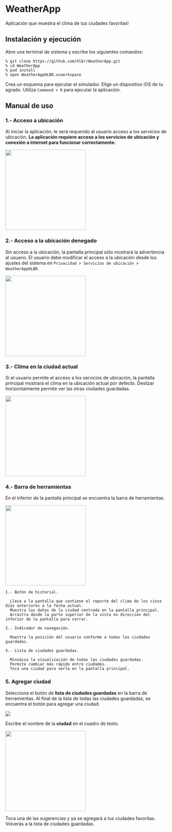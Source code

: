 # WeatherApp
Aplicación que muestra el clima de tus ciudades favoritas!

## Instalación y ejecución
Abre una terminal de sistema y escribe los siguientes comandos:

```
% git clone https://github.com/hlbr/WeatherApp.git
% cd WeatherApp
% pod install
% open WeatherAppHLBR.xcworkspace
```

Crea un esquema para ejecutar el simulador.
Elige un dispositivo iOS de tu agrado.
Utiliza `Command + R` para ejecutar la aplicación.

## Manual de uso
### 1.- Acceso a ubicación
Al iniciar la aplicación, le será requerido al usuario acceso a los servicios de ubicación. **La aplicación requiere acceso a los servicios de ubicación y conexión a internet para funcionar correctamente.**

<img src="https://scontent.fpbc1-1.fna.fbcdn.net/v/t1.15752-9/99344089_587170771923500_4903480135103021056_n.jpg?_nc_cat=102&_nc_sid=b96e70&_nc_eui2=AeHIcDwgpISYCLdzNIiVQo-yKFjcmZOyDrUoWNyZk7IOtfxgphPKEXSgS2Td3bc_X6o&_nc_oc=AQnDJRvvsDUtC068PgvyA-D41ZBiq7i0eIbm_-2ud3I7VCO2dRhhBDaR2c6kxXeeI26EChX20EMLMDIf2XYBDgp_&_nc_ht=scontent.fpbc1-1.fna&oh=66d91b23fffb5c88f70db67e11171bcb&oe=5EF1EB1F" width="250"/>

### 2.- Acceso a la ubicación denegado
Sin acceso a la ubicación, la pantalla principal sólo mostrará la advertencia al usuario. El usuario debe modificar el acceso a la ubicación desde los ajustes del sistema en `Privacidad > Servicios de ubicación > WeatherAppHLBR`.

<img src="https://scontent.fpbc1-1.fna.fbcdn.net/v/t1.15752-9/100670917_636867366901185_2802950998023208960_n.jpg?_nc_cat=102&_nc_sid=b96e70&_nc_eui2=AeFAOhCEiLussUAAkjDXCZGTE21O4xaqsPUTbU7jFqqw9Rueg5Jj3hwgbFGXa4x1eqw&_nc_oc=AQkJRBWZBFrGi4Oj0_eXyyTOP26IgV4_Mq2xy8C_I3R0d9IXt4_3aHi6Z6E8DKUYWXQmr0cnaqTg6sCsZXe4cRKO&_nc_ht=scontent.fpbc1-1.fna&oh=e42e86129e2d898a753b1827681f10e4&oe=5EF45DA1" width="250"/>

### 3.- Clima en la ciudad actual
Si el usuario permite el acceso a los servicios de ubicación, la pantalla principal mostrará el clima en la ubicación actual por defecto. Deslizar horizontalmente permite ver las otras ciudades guardadas.

<img src="https://scontent.fpbc1-1.fna.fbcdn.net/v/t1.15752-9/99423990_246072773153129_2376410039146512384_n.jpg?_nc_cat=110&_nc_sid=b96e70&_nc_eui2=AeG1uXOFc04SXPL9qOU1MPdK-c6Z6VQ1E3z5zpnpVDUTfIxrN26w4S1tDaHyXs8zDAY&_nc_oc=AQlRis32j3uN5Lyc9MxK0biZ-IEMX4Hc-mqGwYYFJ-lDjJVJw1_C0clmf-ZRN77TFGD_3NWNLT-2uJuR-Q5m6G4q&_nc_ht=scontent.fpbc1-1.fna&oh=eb74c91aa3473fdbf02329dc331b4395&oe=5EF32347" width="250"/>

### 4.- Barra de herramientas
En el inferior de la pantalla principal se encuentra la barra de herramientas.

<img src="https://scontent.fpbc1-1.fna.fbcdn.net/v/t1.15752-9/99073837_249537693022585_4380739193060458496_n.png?_nc_cat=105&_nc_sid=b96e70&_nc_eui2=AeHj44sWyavYW_iJgXMjq-ncx0ARAFfIFivHQBEAV8gWK_1GX7Xz-3rXbrgLW_oQzA4&_nc_oc=AQkW-uhyfhLDUrZ6z3wIEWCCWjyDUTYRFapOp1naCaVJaC90C2gRsvo9Xmto85L2q_UDaSn4phHf3ujczEnhKnjX&_nc_ht=scontent.fpbc1-1.fna&oh=fc0402e4f874bfe88c95396fb9c6316f&oe=5EF2DC9A" width="250"/>

```
1.- Botón de historial.

  Lleva a la pantalla que contiene el reporte del clima de los cinco días anteriores a la fecha actual. 
  Muestra los datos de la ciudad centrada en la pantalla principal.
  Arrastra desde la parte superior de la vista en dirección del inferior de la pantalla para cerrar.
  
2.- Indicador de navegación. 

  Muestra la posición del usuario conforme a todas las ciudades guardadas.
  
3.- Lista de ciudades guardadas. 

  Minimiza la visualización de todas las ciudades guardadas. 
  Permite cambiar más rápido entre ciudades.
  Toca una ciudad para verla en la pantalla principal.
```

### 5. Agregar ciudad
Selecciona el botón de **lista de ciudades guardadas** en la barra de herramientas. Al final de la lista de todas las ciudades guardadas, se encuentra el botón para agregar una ciudad.

<img src="https://scontent.fpbc1-1.fna.fbcdn.net/v/t1.15752-9/100556619_608115443393928_2458077665458913280_n.png?_nc_cat=108&_nc_sid=b96e70&_nc_eui2=AeGH0zE9OZML-vees_MXxvmgxy0Hg9-9DCrHLQeD370MKtN-XlwKnx1v7pCCRKEHufc&_nc_oc=AQlY7yiyrrVw6TDaMLLxLZc5h4LiTpIz1Zf5rEZQdmz7-Y95B9UJ803RAhO18hjX7GVsS9eHVP8uaeU0koo7g-r5&_nc_ht=scontent.fpbc1-1.fna&oh=fc3a13640a47b51884deef6a74686467&oe=5EF41F8D"/>

Escribe el nombre de la **ciudad** en el cuadro de texto.

<img src="https://scontent.fpbc1-1.fna.fbcdn.net/v/t1.15752-9/99252336_248940499854162_6700934574228111360_n.jpg?_nc_cat=100&_nc_sid=b96e70&_nc_eui2=AeHrl2H1Bwk5OVQTbbOnR_hxwAefNgqkI0jAB582CqQjSP7l8ySrZGTdUyDfo0w7kUE&_nc_oc=AQmeBVCUeokd2YB6PTWHNC-r-vOkci0LuPSAOXjCyD-ufbi_KW1YRQVSjIedy2hacHT22JfQQn_WeiRMUlXv_Y8I&_nc_ht=scontent.fpbc1-1.fna&oh=c710d382f1e59d35703edbf89f598847&oe=5EF480E9" width="250"/>

Toca una de las sugerencias y ya se agregará a tus ciudades favoritas. Volverás a la lista de ciudades guardadas.

